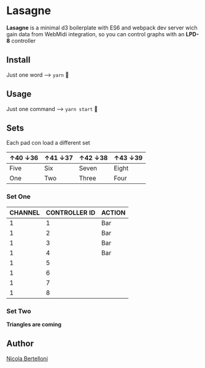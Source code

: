 # Lasagne

**Lasagne** is a minimal d3 boilerplate with ES6 and webpack dev server wich gain data from WebMidi integration, so you can control graphs with an **LPD-8** controller

## Install
Just one word --> `yarn` 🤯 

## Usage
Just one command --> `yarn start` 🤯 


## Sets
Each pad con load a different set    

| ↑40 ↓36 | ↑41 ↓37 | ↑42 ↓38 | ↑43 ↓39 |
|---------|---------|---------|---------|
| Five    | Six     | Seven   | Eight   |
| One     | Two     | Three   | Four    |

### Set One 

| CHANNEL | CONTROLLER ID | ACTION           |
|---------|---------------|------------------|
| 1       | 1             | Bar              |
| 1       | 2             | Bar              |
| 1       | 3             | Bar              |
| 1       | 4             | Bar              |
| 1       | 5             |                  |
| 1       | 6             |                  |
| 1       | 7             |                  |
| 1       | 8             |                  |

### Set Two 
__Triangles are coming__

## Author
[Nicola Bertelloni](nicola.bertelloni@gmail.com)